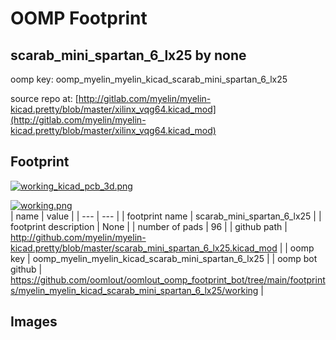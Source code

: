 # OOMP Footprint  
## scarab_mini_spartan_6_lx25  by none  
  
oomp key: oomp_myelin_myelin_kicad_scarab_mini_spartan_6_lx25  
  
source repo at: [http://gitlab.com/myelin/myelin-kicad.pretty/blob/master/xilinx_vqg64.kicad_mod](http://gitlab.com/myelin/myelin-kicad.pretty/blob/master/xilinx_vqg64.kicad_mod)  
## Footprint  
  
[![working_kicad_pcb_3d.png](working_kicad_pcb_3d_600.png)](working_kicad_pcb_3d.png)  
  
[![working.png](working_600.png)](working.png)  
| name | value | 
| --- | --- | 
| footprint name | scarab_mini_spartan_6_lx25 | 
| footprint description | None | 
| number of pads | 96 | 
| github path | http://github.com/myelin/myelin-kicad.pretty/blob/master/scarab_mini_spartan_6_lx25.kicad_mod | 
| oomp key | oomp_myelin_myelin_kicad_scarab_mini_spartan_6_lx25 | 
| oomp bot github | https://github.com/oomlout/oomlout_oomp_footprint_bot/tree/main/footprints/myelin_myelin_kicad_scarab_mini_spartan_6_lx25/working | 
## Images  
